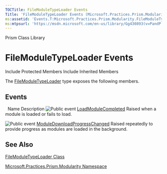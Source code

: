 ```yaml
---
TOCTitle: FileModuleTypeLoader Events
Title: 'FileModuleTypeLoader Events (Microsoft.Practices.Prism.Modularity)'
ms:assetid: 'Events.T:Microsoft.Practices.Prism.Modularity.FileModuleTypeLoader'
ms:mtpsurl: 'https://msdn.microsoft.com/en-us/library/Gg430893(v=PandP.50)'
---
```


Prism Class Library

FileModuleTypeLoader Events
===========================

Include Protected Members
Include Inherited Members

The [FileModuleTypeLoader](https://msdn.microsoft.com/en-us/library/microsoft.practices.prism.modularity.filemoduletypeloader(v=pandp.50)) type exposes the following members.

Events
------

<span id="eventTableToggle"></span>
 
Name
Description
![](https://msdn.microsoft.com/en-us/Gg430893.pubevent(en-us,PandP.50).gif "Public event")
[LoadModuleCompleted](https://msdn.microsoft.com/en-us/library/microsoft.practices.prism.modularity.filemoduletypeloader.loadmodulecompleted(v=pandp.50))
Raised when a module is loaded or fails to load.

![](https://msdn.microsoft.com/en-us/Gg430893.pubevent(en-us,PandP.50).gif "Public event")
[ModuleDownloadProgressChanged](https://msdn.microsoft.com/en-us/library/microsoft.practices.prism.modularity.filemoduletypeloader.moduledownloadprogresschanged(v=pandp.50))
Raised repeatedly to provide progress as modules are loaded in the background.

See Also
--------

<span id="seeAlsoToggle"></span>
[FileModuleTypeLoader Class](https://msdn.microsoft.com/en-us/library/microsoft.practices.prism.modularity.filemoduletypeloader(v=pandp.50))

[Microsoft.Practices.Prism.Modularity Namespace](https://msdn.microsoft.com/en-us/library/microsoft.practices.prism.modularity(v=pandp.50))
